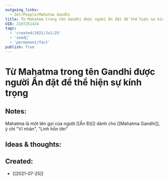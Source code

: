 ```yaml
---
outgoing_links:
  - Zet/People/Mahatma Gandhi
title: Từ Mahatma trong tên Gandhi được người Ấn đặt để thể hiện sự kính trọng
UID: 2107251424
tags:
  - 'created/2021/Jul/25'
  - 'seed🥜'
  - 'permanent/fact'
publish: True
---
```

# Từ Mahatma trong tên Gandhi được người Ấn đặt để thể hiện sự kính trọng

## Notes:
Mahatma là một tên gọi của người [[Ấn Độ]] dành cho [[Mahatma Gandhi]], ý chỉ "Vĩ nhân", "Linh hồn lớn"

## Ideas & thoughts:
## Created:
- [[2021-07-25]]
